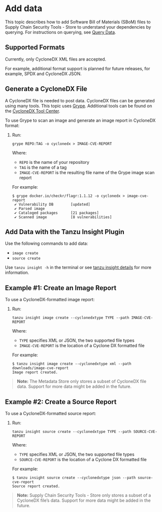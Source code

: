 # Add data

This topic describes how to add Software Bill of Materials (SBoM) files to Supply Chain Security Tools - Store to understand your dependencies by querying.
For instructions on querying, see [Query Data](../scst-store/query_data.md).

## <a id='supported-formats'></a>Supported Formats

Currently, only CycloneDX XML files are accepted.

For example, additional format support is planned for future releases, for example, SPDX and CycloneDX JSON.

## <a id='gen-cyclone'></a>Generate a CycloneDX File

A CycloneDX file is needed to post data.  CycloneDX files can be generated using many tools. This topic uses [Grype](https://github.com/anchore/grype).  Additional tools can be found on the [CycloneDX Tool Center](https://cyclonedx.org/tool-center/).

To use Grype to scan an image and generate an image report in CycloneDX format:

1. Run:

    ```
    grype REPO:TAG -o cyclonedx > IMAGE-CVE-REPORT
    ```
    Where:

    - `REPO` is the name of your repository
    - `TAG` is the name of a tag
    - `IMAGE-CVE-REPORT` is the resulting file name of the Grype image scan report

    For example:

    ```
    $ grype docker.io/checkr/flagr:1.1.12 -o cyclonedx > image-cve-report
     ✔ Vulnerability DB        [updated]
     ✔ Parsed image
     ✔ Cataloged packages      [21 packages]
     ✔ Scanned image           [8 vulnerabilities]
    ```


## <a id='insight-cli'></a>Add Data with the Tanzu Insight Plugin

Use the following commands to add data:

- `image create`
- `source create`

Use `tanzu insight -h` in the terminal or see [tanzu insight details](cli_docs/insight.md) for more information.

## <a id='example1'></a>Example #1: Create an Image Report

To use a CycloneDX-formatted image report:

1. Run:

    ```
    tanzu insight image create --cyclonedxtype TYPE --path IMAGE-CVE-REPORT
    ```

    Where:
    
    - `TYPE` specifies XML or JSON, the two supported file types
    - `IMAGE-CVE-REPORT` is the location of a Cyclone DX formatted file

    For example:

    ```
    $ tanzu insight image create --cyclonedxtype xml --path downloads/image-cve-report
    Image report created.
    ```

> **Note:** The Metadata Store only stores a subset of CycloneDX file data.
  Support for more data might be added in the future.


## <a id='example2'></a>Example #2: Create a Source Report

To use a CycloneDX-formatted source report:

1. Run:

    ```
    tanzu insight source create --cyclonedxtype TYPE --path SOURCE-CVE-REPORT
    ```

    Where:
    
    - `TYPE` specifies XML or JSON, the two supported file types
    - `SOURCE-CVE-REPORT` is the location of a Cyclone DX formatted file

    For example:

    ```
    $ tanzu insight source create --cyclonedxtype json --path source-cve-report
    Source report created.
    ```

> **Note:** Supply Chain Security Tools - Store only stores a subset of a CycloneDX file’s data.
  Support for more data might be added in the future.
